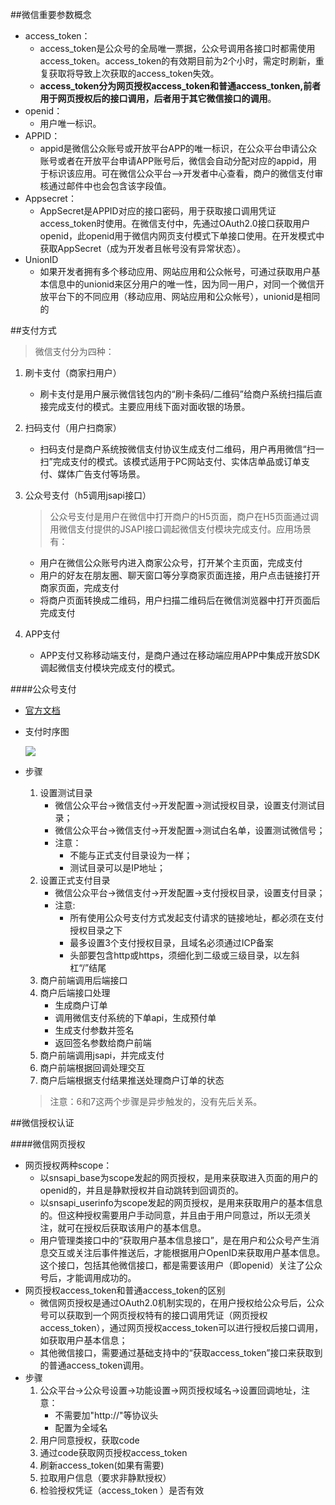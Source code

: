 ##微信重要参数概念
- access_token：
	- access_token是公众号的全局唯一票据，公众号调用各接口时都需使用access_token。access_token的有效期目前为2个小时，需定时刷新，重复获取将导致上次获取的access_token失效。
	- **access_token分为网页授权access_token和普通access_tonken,前者用于网页授权后的接口调用，后者用于其它微信接口的调用**。
- openid：
	- 用户唯一标识。
- APPID：
	- appid是微信公众账号或开放平台APP的唯一标识，在公众平台申请公众账号或者在开放平台申请APP账号后，微信会自动分配对应的appid，用于标识该应用。可在微信公众平台-->开发者中心查看，商户的微信支付审核通过邮件中也会包含该字段值。
- Appsecret：
	- AppSecret是APPID对应的接口密码，用于获取接口调用凭证access_token时使用。在微信支付中，先通过OAuth2.0接口获取用户openid，此openid用于微信内网页支付模式下单接口使用。在开发模式中获取AppSecret（成为开发者且帐号没有异常状态）。
- UnionID
	- 如果开发者拥有多个移动应用、网站应用和公众帐号，可通过获取用户基本信息中的unionid来区分用户的唯一性，因为同一用户，对同一个微信开放平台下的不同应用（移动应用、网站应用和公众帐号），unionid是相同的






##支付方式
>微信支付分为四种：

1. 刷卡支付（商家扫用户）
	- 刷卡支付是用户展示微信钱包内的“刷卡条码/二维码”给商户系统扫描后直接完成支付的模式。主要应用线下面对面收银的场景。
2. 扫码支付（用户扫商家）
	- 扫码支付是商户系统按微信支付协议生成支付二维码，用户再用微信“扫一扫”完成支付的模式。该模式适用于PC网站支付、实体店单品或订单支付、媒体广告支付等场景。
3. 公众号支付（h5调用jsapi接口）
	
	>公众号支付是用户在微信中打开商户的H5页面，商户在H5页面通过调用微信支付提供的JSAPI接口调起微信支付模块完成支付。应用场景有：
		
	- 用户在微信公众账号内进入商家公众号，打开某个主页面，完成支付
	- 用户的好友在朋友圈、聊天窗口等分享商家页面连接，用户点击链接打开商家页面，完成支付
	- 将商户页面转换成二维码，用户扫描二维码后在微信浏览器中打开页面后完成支付
4. APP支付
	- APP支付又称移动端支付，是商户通过在移动端应用APP中集成开放SDK调起微信支付模块完成支付的模式。

####公众号支付
- [官方文档](https://pay.weixin.qq.com/wiki/doc/api/jsapi.php)

- 支付时序图

	![](https://pay.weixin.qq.com/wiki/doc/api//img/chapter7_4_1.png)

- 步骤
	1. 设置测试目录
		- 微信公众平台->微信支付->开发配置->测试授权目录，设置支付测试目录；
		- 微信公众平台->微信支付->开发配置->测试白名单，设置测试微信号；
		- 注意：
			- 不能与正式支付目录设为一样；
			- 测试目录可以是IP地址；
	2. 设置正式支付目录
		- 微信公众平台->微信支付->开发配置->支付授权目录，设置支付目录；
		- 注意:
			- 所有使用公众号支付方式发起支付请求的链接地址，都必须在支付授权目录之下
			- 最多设置3个支付授权目录，且域名必须通过ICP备案
			- 头部要包含http或https，须细化到二级或三级目录，以左斜杠“/”结尾
	3. 商户前端调用后端接口
	4. 商户后端接口处理
		- 生成商户订单
		- 调用微信支付系统的下单api，生成预付单
		- 生成支付参数并签名
		- 返回签名参数给商户前端
	5. 商户前端调用jsapi，并完成支付
	6. 商户前端根据回调处理交互
	7. 商户后端根据支付结果推送处理商户订单的状态
	>注意：6和7这两个步骤是异步触发的，没有先后关系。






##微信授权认证

####微信网页授权
- 网页授权两种scope：
	- 以snsapi_base为scope发起的网页授权，是用来获取进入页面的用户的openid的，并且是静默授权并自动跳转到回调页的。
	- 以snsapi_userinfo为scope发起的网页授权，是用来获取用户的基本信息的。但这种授权需要用户手动同意，并且由于用户同意过，所以无须关注，就可在授权后获取该用户的基本信息。
	- 用户管理类接口中的“获取用户基本信息接口”，是在用户和公众号产生消息交互或关注后事件推送后，才能根据用户OpenID来获取用户基本信息。这个接口，包括其他微信接口，都是需要该用户（即openid）关注了公众号后，才能调用成功的。
- 网页授权access_token和普通access_token的区别
	- 微信网页授权是通过OAuth2.0机制实现的，在用户授权给公众号后，公众号可以获取到一个网页授权特有的接口调用凭证（网页授权access_token），通过网页授权access_token可以进行授权后接口调用，如获取用户基本信息；
	- 其他微信接口，需要通过基础支持中的“获取access_token”接口来获取到的普通access_token调用。
- 步骤
	1. 公众平台->公众号设置->功能设置->网页授权域名->设置回调地址，注意：
		- 不需要加"http://"等协议头
		- 配置为全域名
	2. 用户同意授权，获取code
	3. 通过code获取网页授权access_token
	4. 刷新access_token(如果有需要)
	5. 拉取用户信息（要求非静默授权）
	6. 检验授权凭证（access_token ）是否有效



####